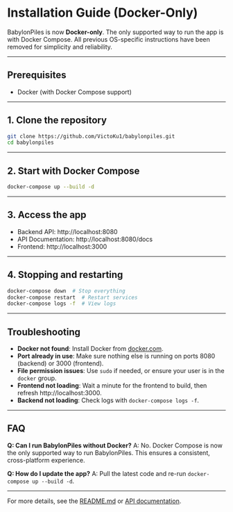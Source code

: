 # Installation Guide (Docker-Only)

BabylonPiles is now **Docker-only**. The only supported way to run the app is with Docker Compose. All previous OS-specific instructions have been removed for simplicity and reliability.

---

## Prerequisites

- Docker (with Docker Compose support)

---

## 1. Clone the repository

```bash
git clone https://github.com/VictoKu1/babylonpiles.git
cd babylonpiles
```

---

## 2. Start with Docker Compose

```bash
docker-compose up --build -d
```

---

## 3. Access the app

- Backend API: http://localhost:8080
- API Documentation: http://localhost:8080/docs
- Frontend: http://localhost:3000

---

## 4. Stopping and restarting

```bash
docker-compose down  # Stop everything
docker-compose restart  # Restart services
docker-compose logs -f  # View logs
```

---

## Troubleshooting

- **Docker not found**: Install Docker from [docker.com](https://www.docker.com/products/docker-desktop/).
- **Port already in use**: Make sure nothing else is running on ports 8080 (backend) or 3000 (frontend).
- **File permission issues**: Use `sudo` if needed, or ensure your user is in the `docker` group.
- **Frontend not loading**: Wait a minute for the frontend to build, then refresh http://localhost:3000.
- **Backend not loading**: Check logs with `docker-compose logs -f`.

---

## FAQ

**Q: Can I run BabylonPiles without Docker?**
A: No. Docker Compose is now the only supported way to run BabylonPiles. This ensures a consistent, cross-platform experience.

**Q: How do I update the app?**
A: Pull the latest code and re-run `docker-compose up --build -d`.

---

For more details, see the [README.md](../README.md) or [API documentation](API.md). 